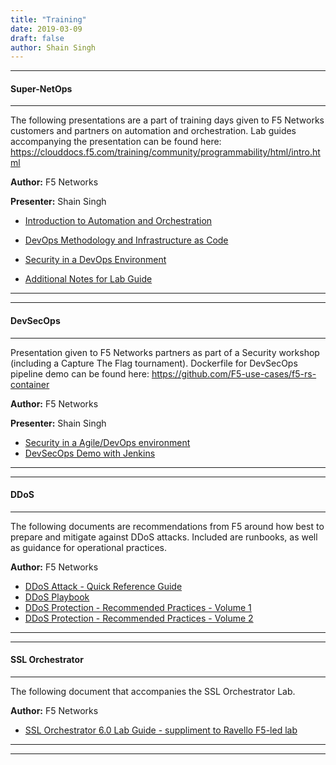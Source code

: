 ```yaml
---
title: "Training"
date: 2019-03-09
draft: false
author: Shain Singh
---
```


<hr />

#### Super-NetOps
-----------------

The following presentations are a part of training days given to F5 Networks customers and partners
on automation and orchestration. Lab guides accompanying the presentation can be found here: https://clouddocs.f5.com/training/community/programmability/html/intro.html

**Author:** F5 Networks

**Presenter:** Shain Singh

 - [Introduction to Automation and Orchestration](/files/ANZ%20SuperNetOps%20-%20Class%201%20\[Aug%202018\].pdf)

 - [DevOps Methodology and Infrastructure as Code](/files/ANZ%20SuperNetOps%20-%20Class%202%20\[Mar%202019\].pdf)

 - [Security in a DevOps Environment](/files/ANZ%20SuperNetOps%20-%20Class%203%20\[Mar%202019\].pdf)

 - [Additional Notes for Lab Guide](/files/Additional%20Notes%20for%20SuperNetops%20Lab.pdf)

<hr  />
<hr  />

#### DevSecOps
--------------

Presentation given to F5 Networks partners as part of a Security workshop (including a Capture The Flag tournament).
Dockerfile for DevSecOps pipeline demo can be found here: https://github.com/F5-use-cases/f5-rs-container

**Author:** F5 Networks

**Presenter:** Shain Singh

- [Security in a Agile/DevOps environment](/files/DevSecOps.pdf)
- [DevSecOps Demo with Jenkins](/files/DevSecOps%20demo.pdf)

<hr />
<hr  />

#### DDoS
---------

The following documents are recommendations from F5 around how best to prepare and mitigate against DDoS attacks.
Included are runbooks, as well as guidance for operational practices.

**Author:** F5 Networks

- [DDoS Attack - Quick Reference Guide](/files/F5_DDoS-Attack-Quick-Reference-Sheets_form_Final.pdf)
- [DDoS Playbook](/files/DDoS-Playbook_Final.pdf)
- [DDoS Protection - Recommended Practices - Volume 1](/files/f5-ddos-protection-recommended-practices-volume-1.pdf)
- [DDoS Protection - Recommended Practices - Volume 2](/files/RA-DDoS-Recommended-Practices-vol-2.pdf)

<hr  />
<hr  />

#### SSL Orchestrator
---------------------

The following document that accompanies the SSL Orchestrator Lab.

**Author:** F5 Networks

* [SSL Orchestrator 6.0 Lab Guide - suppliment to Ravello F5-led lab](/files/SSL%20Orchestrator%206.0%20Lab%20Guide%20-%20Ravello%20v3.pdf)

<hr />
<hr />

